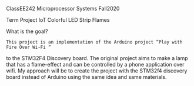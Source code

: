 ClassEE242 Microprocessor Systems Fall2020

Term Project IoT Colorful LED Strip Flames

What is the goal?

	This project is an implementation of the Arduino project “Play with Fire Over Wi-Fi ”
to the STM32F4 Discovery board. The original project aims to make a lamp that has a 
flame-effect and can be controlled by a phone application over wifi. My approach will 
be to create the project with the STM32f4 discovery board instead of Arduino using the
same idea and same materials.
